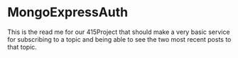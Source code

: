 # MongoExpressAuth
This is the read me for our 415Project that should make a very basic service for subscribing to a topic and being able to see the two most recent posts to that topic.